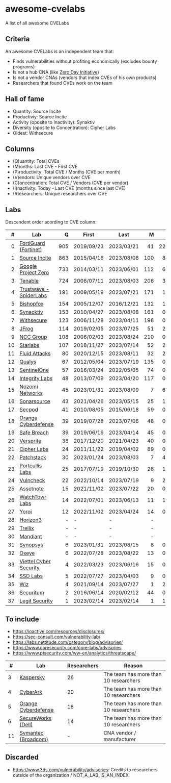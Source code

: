# awesome-cvelabs

A list of all awesome CVELabs

## Criteria

An awesome CVELabs is an independent team that:

* Finds vulnerabilities without profiting economically (excludes bounty programs)
* Is not a hub CNA (like [Zero Day Initiative](https://www.zerodayinitiative.com/))
* Is not a vendor CNAs (vendors that index CVEs of his own products)
* Researchers that found CVEs work on the team

## Hall of fame

* Quantity: Source Incite
* Productiviy: Source Incite
* Activity (oposite to Inactivity): Synaktiv
* Diversity (oposite to Concentration): Cipher Labs
* Oldest: Withsecure

## Columns

* (Q)uantity: Total CVEs
* (M)onths: Last CVE - First CVE
* (P)roductivity: Total CVE / Months (CVE per month)
* (V)endors: Unique vendors over CVE 
* (C)oncentration: Total CVE / Vendors (CVE per vendor)
* (I)nactivity: Today - Last CVE (months since last CVE)
* (R)esearchers: Unique researchers over CVE

## Labs

Descendent order acording to CVE column:

|  #  | Lab |  Q  |    First    |    Last     |  M  |  P  |  V  |  C  |  I  |  R  |
| --: |----------------------------------------------------| --: |------------|------------| --: | --: | --: | --: | --: | --: |
|  0  | [FortiGuard (Fortinet)](https://www.fortiguard.com/zeroday)                 | 905   | 2019/09/23  | 2023/03/21 | 41     | 22.0 | 179 | 5.0  | 5 | - |
|  1  | [Source Incite](https://srcincite.io/advisories/) | 863 | 2015/04/16  | 2023/08/08 | 100 | 8.6 | 65  | 13.2 | 0  | 14 |
|  2  | [Google Project Zero](https://bugs.chromium.org/p/project-zero/issues/list) | 733 | 2014/03/11  | 2023/06/01 | 112 | 6.5 | 59 | 12.4 | 2 | 41 |
|  3  | [Tenable](https://www.tenable.com/security/research) | 724 | 2006/07/11  | 2023/08/03 | 206 | 3.5 | 135 | 5.3 | 0 | - |
|  4  | [Trustwave - SpiderLabs](https://www.trustwave.com/en-us/resources/security-resources/security-advisories/) | 191 | 2009/05/19  | 2023/07/21 | 171 | 1.1 | 63 | 3.0 | 1 | 60 |
|  5  | [Bishopfox](https://bishopfox.com/blog/advisories) | 154 | 2005/12/07  | 2016/12/21 | 132 | 1.2 | 44 | 3.5 | 78 | 43 |
|  6  | [Synacktiv](https://www.synacktiv.com/en/advisories) | 153 | 2010/04/27  | 2023/08/08 | 161 | 0.9 | 52 | 2.9 | 0 | 42 |
|  7  | [Withsecure](https://labs.withsecure.com/advisories/) | 123 | 2006/11/28  | 2023/04/11 | 196 | 0.6 | 73 | 1.7 | 4 | - |
|  8  | [JFrog](https://research.jfrog.com/) | 114 | 2019/02/05  | 2023/07/25 | 51 | 2.2 | 56 | 2.0 | 1 | 7 |
|  9  | [NCC Group](https://research.nccgroup.com/category/technical-advisories/) | 108 | 2006/02/03  | 2023/08/24 | 210 | 0.5 | 80 | 1.3 | 0 | 220 |
| 10  | [Starlabs](https://starlabs.sg/advisories) | 107 | 2018/11/27  | 2023/07/14 | 52 | 2.0 | 24 | 4.4 | 1 | 3 |
| 11  | [Fluid Attacks](https://fluidattacks.com/advisories/) | 80 | 2020/12/15  | 2023/08/11 | 32 | 2.5 | 53 | 1.5 | 0 | 6 |
| 12  | [Qualys](https://www.qualys.com/research/security-advisories/) | 67 | 2012/05/04  | 2023/07/19 | 135 | 0.5 | 41 | - | 1 | - |
| 13  | [SentinelOne](https://www.sentinelone.com/labs/our-cves/) | 57 | 2016/03/24  | 2022/05/05 | 74 | 0.8 | 25 | 2.2 | 16 | 5 |
| 14  | [Integrity Labs](https://labs.integrity.pt/advisories/) | 48 | 2013/07/09  | 2023/04/20 | 117 | 0.4 | 37 | 1.3 | 4 | 7 |
| 15  | [Nozomi Networks](https://www.nozominetworks.com/labs/vulnerability-advisories/) | 45 | 2023/01/31  | 2023/08/09 | 7 | 6.4 | 8 | 5.6 | 0 | - |
| 16  | [Sonarsource](https://www.sonarsource.com/) | 43 | 2021/04/26  | 2023/05/15 | 25 | 1.7 | - | - | 2 | - |
| 17  | [Secpod](https://www.secpod.com/) | 41 | 2010/08/05  | 2015/06/18 | 59 | 0.7 | 35 | 1.1 | 97 | 8 |
| 18  | [Orange Cyberdefense](https://www.orangecyberdefense.com) | 39 | 2019/07/28  | 2023/07/06 | 48 | 0.8 | 29 | 1.3 | 1 | 18 |
| 19  | [Safe Breach](https://www.safebreach.com/cve-discoveries/) | 39 | 2019/06/19  | 2023/04/14 | 45 | 0.9 | 25 | 1.6 | 4 | - |
| 20  | [Versprite](https://versprite.com/) | 38 | 2017/12/20  | 2021/04/23 | 40 | 0.9 | 29 | 1.3 | 28 | - |
| 21  | [Cipher Labs](https://labs.cipher.com/projects/vulnerability-research/index.html) | 24 | 2011/11/22  | 2019/04/02 | 89 | 0.3 | 18 | 1.3 | 54 | 1 |
| 22  | [Patchstack](https://patchstack.com/) | 30 | 2023/01/24  | 2023/08/03 | 7 | 4.3 | - | - | 0 | - |
| 23  | [Portcullis Labs](https://labs.portcullis.co.uk/advisories/) | 25 | 2017/07/19  | 2019/10/30 | 28 | 1.2 | 10 | 2.5 | 45 | 10 |
| 24  | [Vulncheck](https://vulncheck.com/) | 22 | 2022/10/14  | 2023/07/19 | 9 | 2.4 | 16 | 1.3 | 1 | - |
| 25  | [Assetnote](https://www.assetnote.io/) | 15 | 2021/11/02  | 2023/07/22 | 20 | 0.7 | 14 | 1.0 | 1 | 2 |
| 26  | [WatchTowr Labs](https://labs.watchtowr.com/) | 14 | 2022/07/01  | 2023/06/13 | 11 | 1.3 | 10 | 1.4 | 2 | 4 |
| 27  | [Yoroi](https://yoroi.company/research/) | 12 | 2022/11/02  | 2023/04/24 | 14 | 0.8 | 3 | 4.0 | 3 | 2 |
| 28  | [Horizon3](https://www.horizon3.ai/) | - | - | - | - | - | - | - | - | - |
| 29  | [Trellix](https://www.trellix.com/) | - | - | - | - | - | - | - | - | - |
| 30  | [Mandiant](https://www.mandiant.com/) | - | - | - | - | - | - | - | - | - |
| 31  | [Synopsys](https://www.synopsys.com/blogs/software-security/tag/cybersecurity-research-center/) | 6 | 2023/01/31  | 2023/08/15 | 8 | 0.9 | 5 | 1.2 | 0 | 6 |
| 32  | [Oxeye](https://www.oxeye.io/resources-category/research) | 6 | 2022/07/28  | 2023/08/22 | 13 | 0.7 | 4 | 1.5 | 0 | 2 |
| 33  | [Viettel Cyber Security](https://blog.viettelcybersecurity.com/tag/researches/) | 4 | 2022/03/23  | 2023/06/16 | 15 | 0.3 | 4 | 1.0 | 2 | 7 |
| 34  | [SSD Labs](https://ssd-disclosure.com/advisories/) | 5 | 2022/07/27  | 2023/04/03 | 9 | 0.3 | 3 | 1.6 | 4 | 2 |
| 35  | [Wiz](https://www.wiz.io/blog/tag/research) | 4 | 2021/09/14  | 2023/07/27 | 1 | 2.0 | 2 | 2.0 | 1 | 2 |
| 36  | [Securitum](https://research.securitum.com/) | 2 | 2016/06/14  | 2020/02/12 | 44 | 0.1 | 2 | 1.0 | 42 | 1 |
| 37  | [Legit Security](https://www.legitsecurity.com/) | 1 | 2023/02/14  | 2023/02/14 | 1 | 1.0 | 1 | 1.0 | 7 | 1 |

## To include

* https://ioactive.com/resources/disclosures/
* https://sec-consult.com/vulnerability-lab/
* https://labs.nettitude.com/category/blog/advisories/
* https://www.coresecurity.com/core-labs/advisories
* https://www.ptsecurity.com/ww-en/analytics/threatscape/

| #  | Lab                                                   | Researchers | Reason                                |
|----|-------------------------------------------------------|-------------|---------------------------------------|
| 3  | [Kaspersky](https://www.kaspersky.com/about/team/great)                            | 26          | The team has more than 10 researchers |
| 4  | [CyberArk](https://labs.cyberark.com/cyberark-labs-security-advisories/)            | 20          | The team has more than 10 researchers |
| 5  | [Orange Cyberdefense](https://www.orangecyberdefense.com)                          | 18          | The team has more than 10 researchers |
| 6  | [SecureWorks (Dell)](https://www.secureworks.com/research/#resource-type=Advisory)  | 14          | The team has more than 10 researchers |
| 11 | [Symantec (Broadcom)](https://support.broadcom.com/web/ecx/security-advisory)      | -           | CNA vendor / manufacturer            |

## Discarded

* https://www.3ds.com/vulnerability/advisories: Credits to researchers outside of the organization / NOT_A_LAB_IS_AN_INDEX
